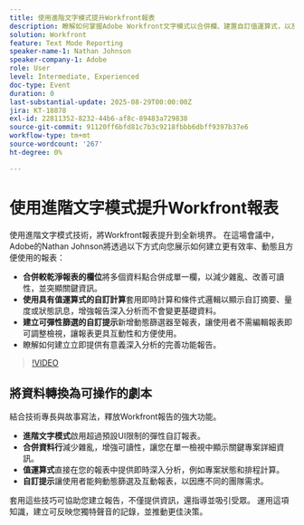 ```yaml
---
title: 使用進階文字模式提升Workfront報表
description: 瞭解如何掌握Adobe Workfront文字模式以合併欄、建置自訂值運算式，以及建立動態提示以更聰明的報表。
solution: Workfront
feature: Text Mode Reporting
speaker-name-1: Nathan Johnson
speaker-company-1: Adobe
role: User
level: Intermediate, Experienced
doc-type: Event
duration: 0
last-substantial-update: 2025-08-29T00:00:00Z
jira: KT-18878
exl-id: 22811352-8232-44b6-af8c-89483a729838
source-git-commit: 91120ff6bfd81c7b3c9218fbbb6dbff9397b37e6
workflow-type: tm+mt
source-wordcount: '267'
ht-degree: 0%

---
```


# 使用進階文字模式提升Workfront報表

使用進階文字模式技術，將Workfront報表提升到全新境界。 在這場會議中，Adobe的Nathan Johnson將透過以下方式向您展示如何建立更有效率、動態且方便使用的報表：

* **合併較乾淨報表的欄位**&#x200B;將多個資料點合併成單一欄，以減少雜亂、改善可讀性，並突顯關鍵資訊。
* **使用具有值運算式的自訂計算**&#x200B;套用即時計算和條件式邏輯以顯示自訂摘要、量度或狀態訊息，增強報告深入分析而不會變更基礎資料。
* **建立可彈性篩選的自訂提示**&#x200B;新增動態篩選器至報表，讓使用者不需編輯報表即可調整檢視，讓報表更具互動性和方便使用。
* 瞭解如何建立立即提供有意義深入分析的完善功能報告。

>[!VIDEO](https://video.tv.adobe.com/v/3471498/?learn=on&enablevpops)

## 將資料轉換為可操作的劇本

結合技術專長與故事寫法，釋放Workfront報告的強大功能。

* **進階文字模式**啟用超過預設UI限制的彈性自訂報表。
* **合併資料行**&#x200B;減少雜亂，增強可讀性，讓您在單一檢視中顯示關鍵專案詳細資訊。
* **值運算式**&#x200B;直接在您的報表中提供即時深入分析，例如專案狀態和排程計算。
* **自訂提示**&#x200B;讓使用者能夠動態篩選及互動報表，以因應不同的團隊需求。

套用這些技巧可協助您建立報告，不僅提供資訊，還指導並吸引受眾。 運用這項知識，建立可反映您獨特聲音的記錄，並推動更佳決策。
